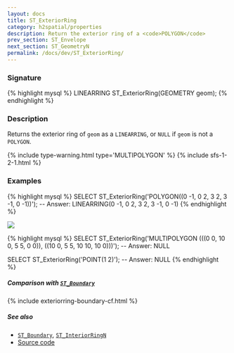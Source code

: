 ```yaml
---
layout: docs
title: ST_ExteriorRing
category: h2spatial/properties
description: Return the exterior ring of a <code>POLYGON</code>
prev_section: ST_Envelope
next_section: ST_GeometryN
permalink: /docs/dev/ST_ExteriorRing/
---
```


### Signature

{% highlight mysql %}
LINEARRING ST_ExteriorRing(GEOMETRY geom);
{% endhighlight %}

### Description

Returns the exterior ring of `geom` as a `LINEARRING`, or `NULL` if `geom` is
not a `POLYGON`.

{% include type-warning.html type='MULTIPOLYGON' %}
{% include sfs-1-2-1.html %}

### Examples

{% highlight mysql %}
SELECT ST_ExteriorRing('POLYGON((0 -1, 0 2, 3 2, 3 -1, 0 -1))');
-- Answer: LINEARRING(0 -1, 0 2, 3 2, 3 -1, 0 -1)
{% endhighlight %}

<img class="displayed" src="../ST_ExteriorRing_1.png"/>

{% highlight mysql %}
SELECT ST_ExteriorRing('MULTIPOLYGON (((0 0, 10 0, 5 5, 0 0)),
                                      ((10 0, 5 5, 10 10, 10 0)))');
-- Answer: NULL

SELECT ST_ExteriorRing('POINT(1 2)');
-- Answer: NULL
{% endhighlight %}

##### Comparison with [`ST_Boundary`](../ST_Boundary)

{% include exteriorring-boundary-cf.html %}

##### See also

* [`ST_Boundary`](../ST_Boundary), [`ST_InteriorRingN`](../ST_InteriorRingN)
* <a href="https://github.com/irstv/H2GIS/blob/master/h2spatial/src/main/java/org/h2gis/h2spatial/internal/function/spatial/properties/ST_ExteriorRing.java" target="_blank">Source code</a>
